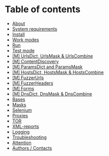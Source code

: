 # Table of contents

* [About](README.md)
* [System requirements](system-requirements.md)
* [Install](install.md)
* [Work modes](work-modes.md)
* [Run](run.md)
* [Test mode](test-mode.md)
* [\[M\] UrlsDict, UrlsMask & UrlsCombine](m-dafsdict-dafsmask-and-dafscombine.md)
* [\[M\] ContentDiscovery](m-contentdiscovery.md)
* [\[M\] ParamsDict and ParamsMask](m-paramsbruterdict-and-paramsbrutermask.md)
* [\[M\] HostsDict, HostsMask & HostsCombine](m-hostsbruterdict-hostsbrutermask-and-hostsbrutercombine.md)
* [\[M\] FuzzerUrls](m-fuzzerurls.md)
* [\[M\] FuzzerHeaders](m-fuzzerheaders.md)
* [\[M\] Forms](m-formbruter.md)
* [\[M\] DnsDict, DnsMask & DnsCombine](m-dnsbruterdict-dnsbrutermask-and-dnsbrutercombine.md)
* [Bases](bases.md)
* [Masks](masks.md)
* [Selenium](selenium.md)
* [Proxies](proxies.md)
* [TOR](tor.md)
* [XML-reports](xml-reports.md)
* [Logging](logging.md)
* [Troubleshooting](troubleshooting.md)
* [Attention](attention.md)
* [Authors / Contacts](authors-contacts.md)

